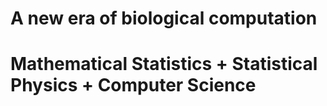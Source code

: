 # A new era of biological computation

# Mathematical Statistics + Statistical Physics + Computer Science
